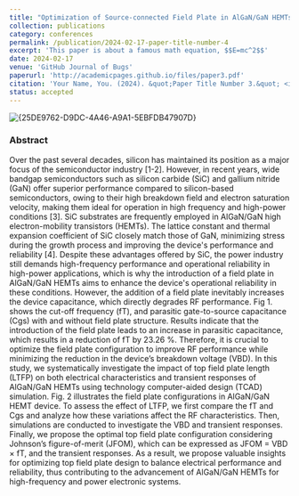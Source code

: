 ```yaml
---
title: "Optimization of Source-connected Field Plate in AlGaN/GaN HEMTs towards high-power and high-frequency Operations: A Simulation Study"
collection: publications
category: conferences
permalink: /publication/2024-02-17-paper-title-number-4
excerpt: 'This paper is about a famous math equation, $$E=mc^2$$'
date: 2024-02-17
venue: 'GitHub Journal of Bugs'
paperurl: 'http://academicpages.github.io/files/paper3.pdf'
citation: 'Your Name, You. (2024). &quot;Paper Title Number 3.&quot; <i>GitHub Journal of Bugs</i>. 1(3).'
status: accepted
---
```

![{25DE9762-D9DC-4A46-A9A1-5EBFDB47907D}](https://github.com/user-attachments/assets/21ffae1d-a635-40ea-9700-22c012e13f39)
### Abstract
<div class="justify-text">
Over the past several decades, silicon has maintained its position as a major focus of the semiconductor 
industry [1-2]. However, in recent years, wide bandgap semiconductors such as silicon carbide (SiC) 
and gallium nitride (GaN) offer superior performance compared to silicon-based semiconductors, owing 
to their high breakdown field and electron saturation velocity, making them ideal for operation in high
frequency and high-power conditions [3]. SiC substrates are frequently employed in AlGaN/GaN high
electron-mobility transistors (HEMTs). The lattice constant and thermal expansion coefficient of SiC 
closely match those of GaN, minimizing stress during the growth process and improving the device's 
performance and reliability [4]. Despite these advantages offered by SiC, the power industry still 
demands high-frequency performance and operational reliability in high-power applications, which is 
why the introduction of a field plate in AlGaN/GaN HEMTs aims to enhance the device's operational 
reliability in these conditions. However, the addition of a field plate inevitably increases the device 
capacitance, which directly degrades RF performance. Fig 1. shows the cut-off frequency (fT), and 
parasitic gate-to-source capacitance (Cgs) with and without field plate structure. Results indicate that the 
introduction of the field plate leads to an increase in parasitic capacitance, which results in a reduction 
of fT by 23.26 %. Therefore, it is crucial to optimize the field plate configuration to improve RF 
performance while minimizing the reduction in the device’s breakdown voltage (VBD). In this study, we 
systematically investigate the impact of top field plate length (LTFP) on both electrical characteristics 
and transient responses of AlGaN/GaN HEMTs using technology computer-aided design (TCAD) 
simulation. Fig. 2 illustrates the field plate configurations in AlGaN/GaN HEMT device. To assess the 
effect of LTFP, we first compare the fT and Cgs and analyze how these variations affect the RF 
characteristics. Then, simulations are conducted to investigate the VBD and transient responses. Finally, 
we propose the optimal top field plate configuration considering Johnson’s figure-of-merit (JFOM), 
which can be expressed as JFOM = VBD × fT, and the transient responses. As a result, we propose 
valuable insights for optimizing top field plate design to balance electrical performance and reliability, 
thus contributing to the advancement of AlGaN/GaN HEMTs for high-frequency and power electronic 
systems. 
 
</div>



